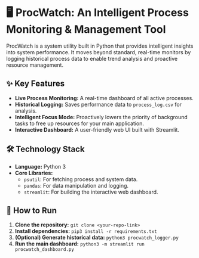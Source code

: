 # 🖥️ ProcWatch: An Intelligent Process Monitoring & Management Tool

ProcWatch is a system utility built in Python that provides intelligent insights into system performance. It moves beyond standard, real-time monitors by logging historical process data to enable trend analysis and proactive resource management.

## ✨ Key Features
- **Live Process Monitoring:** A real-time dashboard of all active processes.
- **Historical Logging:** Saves performance data to `process_log.csv` for analysis.
- **Intelligent Focus Mode:** Proactively lowers the priority of background tasks to free up resources for your main application.
- **Interactive Dashboard:** A user-friendly web UI built with Streamlit.

## 🛠️ Technology Stack
- **Language:** Python 3
- **Core Libraries:**
    - `psutil`: For fetching process and system data.
    - `pandas`: For data manipulation and logging.
    - `streamlit`: For building the interactive web dashboard.

## 🚀 How to Run
1.  **Clone the repository:**
    `git clone <your-repo-link>`
2.  **Install dependencies:**
    `pip3 install -r requirements.txt`
3.  **(Optional) Generate historical data:**
    `python3 procwatch_logger.py`
4.  **Run the main dashboard:**
    `python3 -m streamlit run procwatch_dashboard.py`

